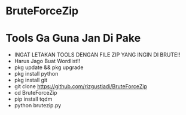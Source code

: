 # BruteForceZip
# Tools Ga Guna Jan Di Pake
* INGAT LETAKAN TOOLS DENGAN FILE ZIP YANG INGIN DI BRUTE!!
* Harus Jago Buat Wordlist!!
* pkg update && pkg upgrade
* pkg install python
* pkg install git
* git clone https://github.com/rizgustiadi/BruteForceZip
* cd BruteForceZip
* pip install tqdm
* python brutezip.py
